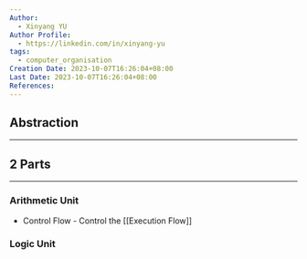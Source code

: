 ```yaml
---
Author:
  - Xinyang YU
Author Profile:
  - https://linkedin.com/in/xinyang-yu
tags:
  - computer_organisation
Creation Date: 2023-10-07T16:26:04+08:00
Last Date: 2023-10-07T16:26:04+08:00
References:
---
```

## Abstraction
---


## 2 Parts
---
### Arithmetic Unit
- Control Flow - Control the [[Execution Flow]]

### Logic Unit